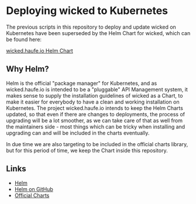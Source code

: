 # Deploying wicked to Kubernetes

The previous scripts in this repository to deploy and update wicked on Kubernetes have been superseded by the Helm Chart for wicked, which can be found here:

[wicked.haufe.io Helm Chart](https://github.com/Haufe-Lexware/wicked.haufe.io/tree/next/wicked)

## Why Helm?

Helm is the official "package manager" for Kubernetes, and as wicked.haufe.io is intended to be a "pluggable" API Management system, it makes sense to supply the installation guidelines of wicked as a Chart, to make it easier for everybody to have a clean and working installation on Kubernetes. The project wicked.haufe.io intends to keep the Helm Charts updated, so that even if there are changes to deployments, the process of upgrading will be a lot smoother, as we can take care of that as well from the maintainers side - most things which can be tricky when installing and upgrading can and will be included in the charts eventually.

In due time we are also targeting to be included in the official charts library, but for this period of time, we keep the Chart inside this repository.

## Links

* [Helm](https://helm.sh)
* [Helm on GitHub](https://github.com/kubernetes/helm)
* [Official Charts](https://github.com/kubernetes/charts)
